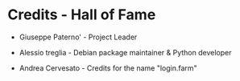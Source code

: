 # Credits - Hall of Fame

* Giuseppe Paterno' - Project Leader
* Alessio treglia - Debian package maintainer & Python developer

* Andrea Cervesato - Credits for the name "login.farm"
